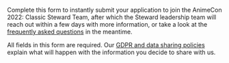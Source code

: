 Complete this form to instantly submit your application to join the AnimeCon 2022: Classic Steward
Team, after which the Steward leadership team will reach out within a few days with more
information, or take a look at the [frequently asked questions](faq.html) in the meantime.

All fields in this form are required. Our [GDPR and data sharing policies](gdpr.html) explain what
will happen with the information you decide to share with us.
